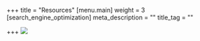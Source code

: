 +++
title = "Resources"
[menu.main]
weight = 3
[search_engine_optimization]
meta_description = ""
title_tag = ""

+++
![](/uploads/bg.jpg)